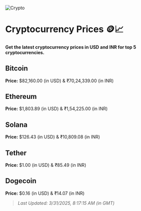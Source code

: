 
![Crypto](https://www.techguide.com.au/wp-content/uploads/2020/11/crypto3.jpeg)

# Cryptocurrency Prices 🪙📈

#### Get the latest cryptocurrency prices in USD and INR for top 5 cryptocurrencies.

## Bitcoin

**Price:** $82,160.00 (in USD) & ₹70,24,339.00 (in INR)

## Ethereum

**Price:** $1,803.89 (in USD) & ₹1,54,225.00 (in INR)

## Solana

**Price:** $126.43 (in USD) & ₹10,809.08 (in INR)

## Tether

**Price:** $1.00 (in USD) & ₹85.49 (in INR)

## Dogecoin

**Price:** $0.16 (in USD) & ₹14.07 (in INR)

> _Last Updated: 3/31/2025, 8:17:15 AM (in GMT)_
